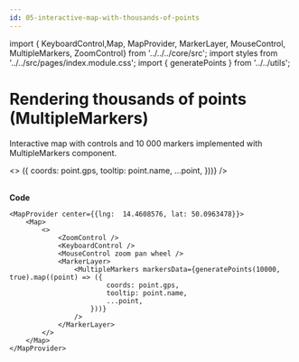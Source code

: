 ```yaml
---
id: 05-interactive-map-with-thousands-of-points
---
```


import { KeyboardControl,Map,
MapProvider, MarkerLayer, MouseControl, MultipleMarkers, ZoomControl} from '../../../core/src';
import styles from '../../src/pages/index.module.css';
import { generatePoints } from '../../utils';

# Rendering thousands of points (MultipleMarkers)

Interactive map with controls and 10 000 markers implemented with MultipleMarkers component.

<div>
  <section className={styles.sMap}>
		<MapProvider center={{lng:  14.4608576, lat: 50.0963478}}>
			<Map>
				<>
					<ZoomControl />
					<KeyboardControl />
					<MouseControl zoom pan wheel />
					<MarkerLayer>
						<MultipleMarkers markersData={generatePoints(10000, true).map((point) => ({
								coords: point.gps,
								tooltip: point.name,
								...point,
							}))}
						/>
					</MarkerLayer>
				</>
			</Map>
		</MapProvider>
	</section>
</div>

<br />

**Code**

```
<MapProvider center={{lng:  14.4608576, lat: 50.0963478}}>
	<Map>
		<>
			<ZoomControl />
			<KeyboardControl />
			<MouseControl zoom pan wheel />
			<MarkerLayer>
				<MultipleMarkers markersData={generatePoints(10000, true).map((point) => ({
						coords: point.gps,
						tooltip: point.name,
						...point,
					}))}
				/>
			</MarkerLayer>
		</>
	</Map>
</MapProvider>
```

